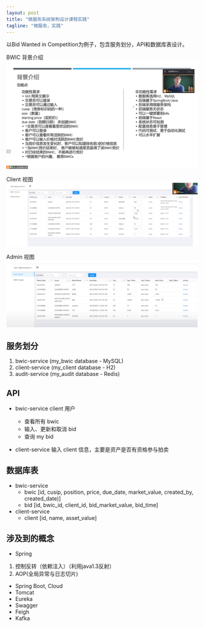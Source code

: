 ```yaml
---
layout: post
title: "微服务系统架构设计课程实践"
tagline: "微服务，实践"
---
```


以Bid Wanted in Competition为例子，包含服务划分，API和数据库表设计。

BWIC 背景介绍
![bwic_background_intro.png](https://raw.githubusercontent.com/yuqisun/yuqisun.github.io/master/_posts/images/bwic_background_intro.png)

Client 视图
![bwic_client_sample.png](https://raw.githubusercontent.com/yuqisun/yuqisun.github.io/master/_posts/images/bwic_client_sample.png)

Admin 视图
![bwic_admin_sample.png](https://raw.githubusercontent.com/yuqisun/yuqisun.github.io/master/_posts/images/bwic_admin_sample.png)


## 服务划分
1. bwic-service (my_bwic database - MySQL)
2. client-service (my_client database - H2)
3. audit-service (my_audit database - Redis)


## API
* bwic-service
client 用户
  * 查看所有 bwic
  * 输入、更新和取消 bid
  * 查询 my bid

* client-service
输入 client 信息，主要是资产是否有资格参与拍卖

## 数据库表
* bwic-service
  * bwic [id, cusip, position, price, due_date, market_value, created_by, created_date)]
  * bid [id, bwic_id, client_id, bid_market_value, bid_time]
* client-service
  * client [id, name, asset_value]

## 涉及到的概念
* Spring
1. 控制反转（依赖注入）（利用java1.3反射）
2. AOP(全局异常与日志切片)

* Spring Boot, Cloud
* Tomcat
* Eureka
* Swagger
* Feigh
* Kafka

